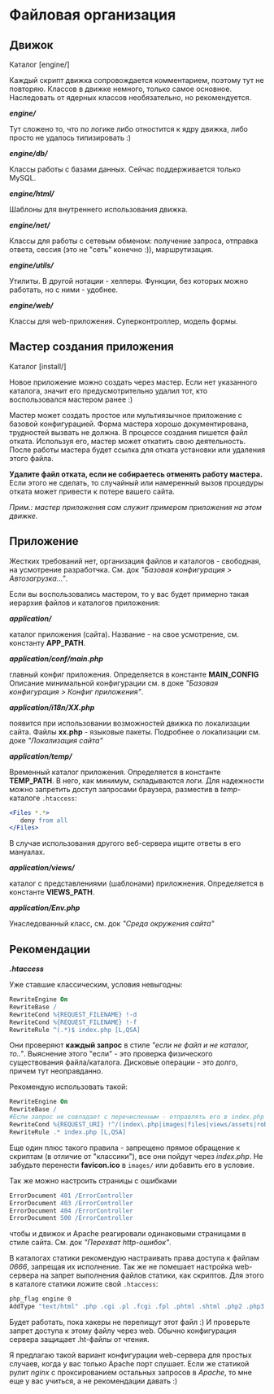 # Файловая организация

## Движок

Каталог [engine/] 

Каждый скрипт движка сопровождается комментарием, поэтому тут не повторяю. Классов в движке немного, только самое основное. Наследовать от ядерных классов необязательно, но рекомендуется. 

***engine/***

Тут сложено то, что по логике либо отностится к ядру движка, либо просто не удалось типизировать :)

***engine/db/***

Классы работы с базами данных. Сейчас поддерживается только MySQL.

***engine/html/***

Шаблоны для внутреннего использования движка.

***engine/net/***

Классы для работы с сетевым обменом: получение запроса, отправка ответа, сессия (это не "сеть" конечно :)), маршрутизация.

***engine/utils/***

Утилиты. В другой нотации - хелперы. Функции, без которых можно работать, но с ними - удобнее.

***engine/web/***

Классы для web-приложения. Суперконтроллер, модель формы.

## Мастер создания приложения

Каталог [install/]

Новое приложение можно создать через мастер. Если нет указанного каталога, значит его предусмотрительно удалил тот, кто воспользовался мастером ранее :)

Мастер может создать простое или мультиязычное приложение с базовой конфигурацией. Форма мастера хорошо документирована, трудностей вызвать не должна. В процессе создания пишется файл отката. Используя его, мастер может откатить свою деятельность. После работы мастера будет ссылка для отката установки или удаления этого файла. 

**Удалите файл отката, если не собираетесь отменять работу мастера.** Если этого не сделать, то случайный или намеренный вызов процедуры отката может привести к потере вашего сайта. 

*Прим.: мастер приложения сам служит примером приложения на этом движке.*

## Приложение

Жестких требований нет, организация файлов и каталогов - свободная, на усмотрение разработчка. См. док *"Базовая конфигурация > Автозагрузка..."*.

Если вы воспользовались мастером, то у вас будет примерно такая иерархия файлов и каталогов приложения:

***application/***

каталог приложения (сайта). Название - на свое усмотрение, см. константу **APP_PATH**.

***application/conf/main.php***

главный конфиг приложения. Определяется в константе **MAIN_CONFIG** Описание минимальной конфигурации см. в доке *"Базовая конфигурация > Конфиг приложения"*. 

***application/i18n/XX.php***

появится при использовании возможностей движка по локализации сайта. Файлы **xx.php** - языковые пакеты. Подробнее о локализации см. доке *"Локализация сайта"*

***application/temp/*** 

Временный каталог приложения. Определяется в константе **TEMP_PATH**. В него, как минимум, складываются логи. Для надежности можно запретить доступ запросами браузера, разместив в *temp*-каталоге `.htaccess`:

```Apache
<Files *.*>
   deny from all
</Files>
```

В случае использования другого веб-сервера ищите ответы в его мануалах. 

***application/views/*** 

каталог с представлениями (шаблонами) приложнения. Определяется в константе **VIEWS_PATH**.

***application/Env.php***

Унаследованный класс, см. док *"Среда окружения сайта"*

## Рекомендации

***.htaccess***

Уже ставшие классическим, условия невыгодны:

```Apache
RewriteEngine On
RewriteBase /
RewriteCond %{REQUEST_FILENAME} !-d
RewriteCond %{REQUEST_FILENAME} !-f
RewriteRule ^(.*)$ index.php [L,QSA]
```

Они проверяют **каждый запрос** в стиле *"если не файл и не каталог, то.."*. Выяснение этого "если" - это проверка физического существования файла/каталога. Дисковые операции - это долго, причем тут неоправданно.

Рекомендую использовать такой:

```Apache
RewriteEngine On
RewriteBase /
#Если запрос не совпадает с перечисленным - отправлять его в index.php
RewriteCond %{REQUEST_URI} !^/(index\.php|images|files|views/assets|robots\.txt|sitemap\.xml)
RewriteRule .* index.php [L,QSA]
```

Еще один плюс такого правила - запрещено прямое обращение к скриптам (в отличие от "классики"), все они пойдут через *index.php*. Не забудьте перенести **favicon.ico** в `images/` или добавить его в условие.

Так же можно настроить страницы с ошибками 

```Apache
ErrorDocument 401 /ErrorController
ErrorDocument 403 /ErrorController
ErrorDocument 404 /ErrorController
ErrorDocument 500 /ErrorController
```
 
чтобы и движок и Apache реагировали одинаковыми страницами в стиле сайта. См. док *"Перехват http-ошибок"*.

В каталогах статики рекомендую настраивать права доступа к файлам *0666*, запрещая их исполнение. Так же не помешает настройка web-сервера на запрет выполнения файлов статики, как скриптов. Для этого в каталоге статики ложите свой `.htaccess`:

```Apache
php_flag engine 0
AddType "text/html" .php .cgi .pl .fcgi .fpl .phtml .shtml .php2 .php3 .php4 .php5 .asp .jsp
```

Будет работать, пока хакеры не перепищут этот файл :) И проверьте запрет доступа к этому файлу через web. Обычно конфигурация сервера защищает .ht-файлы от чтения.

Я предлагаю такой вариант конфигурации web-сервера для простых случаев, когда у вас только Apache порт слушает. Если же статикой рулит *nginx* с проксированием остальных запросов в *Apache*, то мне еще у вас учиться, а не рекомендации давать :)
